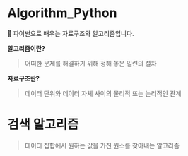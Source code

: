 # Algorithm_Python

🐍 파이썬으로 배우는 자료구조와 알고리즘입니다.

**알고리즘이란?**

> 어떠한 문제를 해결하기 위해 정해 놓은 일련의 절차

**자료구조란?**

> 데이터 단위와 데이터 자체 사이의 물리적 또는 논리적인 관계

# 검색 알고리즘

> 데이터 집합에서 원하는 값을 가진 원소를 찾아내는 알고리즘
